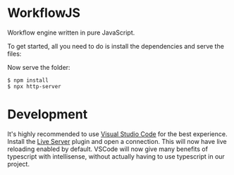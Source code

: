 # WorkflowJS

Workflow engine written in pure JavaScript.

To get started, all you need to do is install the dependencies and serve the files:

Now serve the folder:

```shell
$ npm install
$ npx http-server
```

# Development

It's highly recommended to use [Visual Studio Code](https://code.visualstudio.com/) for the best experience. Install the [Live Server](https://marketplace.visualstudio.com/items?itemName=ritwickdey.LiveServer) plugin and open a connection. This will now have live reloading enabled by default. VSCode will now give many benefits of typescript with intellisense, without actually having to use typescript in our project.
